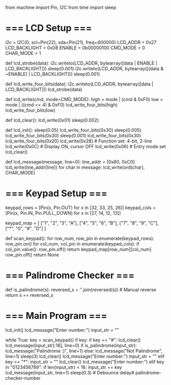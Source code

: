 from machine import Pin, I2C
from time import sleep

# === LCD Setup ===
i2c = I2C(0, scl=Pin(22), sda=Pin(21), freq=400000)
LCD_ADDR = 0x27
LCD_BACKLIGHT = 0x08
ENABLE = 0b00000100
CMD_MODE = 0
CHAR_MODE = 1

def lcd_strobe(data):
    i2c.writeto(LCD_ADDR, bytearray([data | ENABLE | LCD_BACKLIGHT]))
    sleep(0.001)
    i2c.writeto(LCD_ADDR, bytearray([(data & ~ENABLE) | LCD_BACKLIGHT]))
    sleep(0.001)

def lcd_write_four_bits(data):
    i2c.writeto(LCD_ADDR, bytearray([data | LCD_BACKLIGHT]))
    lcd_strobe(data)

def lcd_write(cmd, mode=CMD_MODE):
    high = mode | (cmd & 0xF0)
    low = mode | ((cmd << 4) & 0xF0)
    lcd_write_four_bits(high)
    lcd_write_four_bits(low)

def lcd_clear():
    lcd_write(0x01)
    sleep(0.002)

def lcd_init():
    sleep(0.05)
    lcd_write_four_bits(0x30)
    sleep(0.005)
    lcd_write_four_bits(0x30)
    sleep(0.001)
    lcd_write_four_bits(0x30)
    lcd_write_four_bits(0x20)
    lcd_write(0x28)  # Function set: 4-bit, 2-line
    lcd_write(0x0C)  # Display ON, cursor OFF
    lcd_write(0x06)  # Entry mode set
    lcd_clear()

def lcd_message(message, line=0):
    line_addr = [0x80, 0xC0]
    lcd_write(line_addr[line])
    for char in message:
        lcd_write(ord(char), CHAR_MODE)

# === Keypad Setup ===
keypad_rows = [Pin(x, Pin.OUT) for x in [32, 33, 25, 26]]
keypad_cols = [Pin(x, Pin.IN, Pin.PULL_DOWN) for x in [27, 14, 12, 13]]

keypad_map = [
    ["1", "2", "3", "A"],
    ["4", "5", "6", "B"],
    ["7", "8", "9", "C"],
    ["*", "0", "#", "D"]
]

def scan_keypad():
    for row_num, row_pin in enumerate(keypad_rows):
        row_pin.on()
        for col_num, col_pin in enumerate(keypad_cols):
            if col_pin.value():
                row_pin.off()
                return keypad_map[row_num][col_num]
        row_pin.off()
    return None

# === Palindrome Checker ===
def is_palindrome(s):
    reversed_s = ''.join(reversed(s))  # Manual reverse
    return s == reversed_s

# === Main Program ===
lcd_init()
lcd_message("Enter number:")
input_str = ""

while True:
    key = scan_keypad()
    if key:
        if key == "#":
            lcd_clear()
            lcd_message(input_str[:16], line=0)
            if is_palindrome(input_str):
                lcd_message("Palindrome :)", line=1)
            else:
                lcd_message("Not Palindrome", line=1)
            sleep(3)
            lcd_clear()
            lcd_message("Enter number:")
            input_str = ""
        elif key == "*":
            input_str = ""
            lcd_clear()
            lcd_message("Enter number:")
        elif key in "0123456789":
            if len(input_str) < 16:
                input_str += key
                lcd_message(input_str, line=1)
        sleep(0.3)  # Debounce delay# palindrome-checker-number
